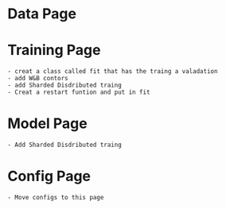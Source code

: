 # Data Page


# Training Page
    - creat a class called fit that has the traing a valadation 
    - add W&B contors
    - add Sharded Disdributed traing
    - Creat a restart funtion and put in fit

# Model Page
    - Add Sharded Disdributed traing

# Config Page
    - Move configs to this page

 
